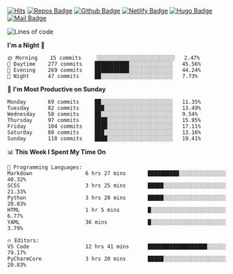 

[![Hits](https://hits.seeyoufarm.com/api/count/incr/badge.svg?url=https%3A%2F%2Fgithub.com/sangm1n)](https://hits.seeyoufarm.com) 
[![Repos Badge](https://badges.pufler.dev/repos/sangm1n)](https://badges.pufler.dev)
[![Github Badge](http://img.shields.io/badge/-github-black?style=flat-square&logo=github&logoColor=white&link=https:https://github.com/sangm1n/)](https://github.com/sangm1n/)
[![Netlify Badge](https://img.shields.io/badge/-TIL-00C7B7?style=flat-square&logo=Netlify&logoColor=white&link=https://sangminlog.netlify.com)](https://sangminlog.netlify.com)
[![Hugo Badge](https://img.shields.io/badge/-techblog-FF4088?style=flat-square&logo=Hugo&logoColor=white&link=https://sangm1n.github.io)](https://sangm1n.github.io)
[![Mail Badge](http://img.shields.io/badge/-mail-D14836?style=flat-square&logo=Gmail&logoColor=white&link=mailto:dltkd96als@naver.com)](mailto:dltkd96als@naver.com/)

<!--START_SECTION:waka-->
![Lines of code](https://img.shields.io/badge/From%20Hello%20World%20I%27ve%20Written-2.3%20million%20lines%20of%20code-blue)

**I'm a Night 🦉** 

```text
🌞 Morning    15 commits     ░░░░░░░░░░░░░░░░░░░░░░░░░   2.47% 
🌆 Daytime    277 commits    ███████████░░░░░░░░░░░░░░   45.56% 
🌃 Evening    269 commits    ███████████░░░░░░░░░░░░░░   44.24% 
🌙 Night      47 commits     ██░░░░░░░░░░░░░░░░░░░░░░░   7.73%

```
📅 **I'm Most Productive on Sunday** 

```text
Monday       69 commits     ██░░░░░░░░░░░░░░░░░░░░░░░   11.35% 
Tuesday      82 commits     ███░░░░░░░░░░░░░░░░░░░░░░   13.49% 
Wednesday    58 commits     ██░░░░░░░░░░░░░░░░░░░░░░░   9.54% 
Thursday     97 commits     ████░░░░░░░░░░░░░░░░░░░░░   15.95% 
Friday       104 commits    ████░░░░░░░░░░░░░░░░░░░░░   17.11% 
Saturday     80 commits     ███░░░░░░░░░░░░░░░░░░░░░░   13.16% 
Sunday       118 commits    ████░░░░░░░░░░░░░░░░░░░░░   19.41%

```


📊 **This Week I Spent My Time On** 

```text
💬 Programming Languages: 
Markdown                 6 hrs 27 mins       ██████████░░░░░░░░░░░░░░░   40.32% 
SCSS                     3 hrs 25 mins       █████░░░░░░░░░░░░░░░░░░░░   21.33% 
Python                   3 hrs 20 mins       █████░░░░░░░░░░░░░░░░░░░░   20.83% 
HTML                     1 hr 5 mins         █░░░░░░░░░░░░░░░░░░░░░░░░   6.77% 
YAML                     36 mins             █░░░░░░░░░░░░░░░░░░░░░░░░   3.79%

🔥 Editors: 
VS Code                  12 hrs 41 mins      ███████████████████░░░░░░   79.17% 
PyCharmCore              3 hrs 20 mins       █████░░░░░░░░░░░░░░░░░░░░   20.83%

```


<!--END_SECTION:waka-->


<!--
**sangm1n/sangm1n** is a ✨ _special_ ✨ repository because its `README.md` (this file) appears on your GitHub profile.

Here are some ideas to get you started:

- 🔭 I’m currently working on ...
- 🌱 I’m currently learning ...
- 👯 I’m looking to collaborate on ...
- 🤔 I’m looking for help with ...
- 💬 Ask me about ...
- 📫 How to reach me: ...
- 😄 Pronouns: ...
- ⚡ Fun fact: ...

https://shields.io/
-->


